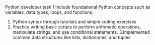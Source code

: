 Python developer task 1
Include foundational Python concepts such as variables, data types, loops, and functions.
1. Python syntax through tutorials and simple coding exercises.
2. Practice writing basic scripts to perform arithmetic operations, manipulate strings, and use conditional statements.
3.Implemented common data structures like lists, dictionaries, and tuples
